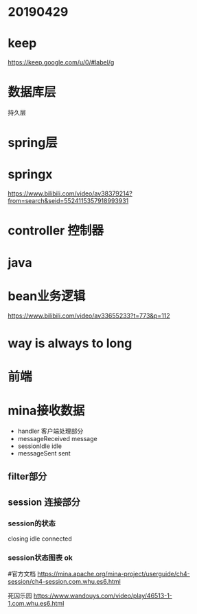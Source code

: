 # 20190429

# keep
https://keep.google.com/u/0/#label/g


# 数据库层
持久层

# spring层
# springx
https://www.bilibili.com/video/av38379214?from=search&seid=5524115357918993931

# controller 控制器

# java
# bean业务逻辑
https://www.bilibili.com/video/av33655233?t=773&p=112

# way is always to long

# 前端

# mina接收数据

- handler 客户端处理部分
- messageReceived message
- sessionIdle idle
- messageSent sent

## filter部分

## session 连接部分
### session的状态
closing
idle
connected
### session状态图表 ok

#官方文档
https://mina.apache.org/mina-project/userguide/ch4-session/ch4-session.com.whu.es6.html


死囚乐园
https://www.wandouys.com/video/play/46513-1-1.com.whu.es6.html